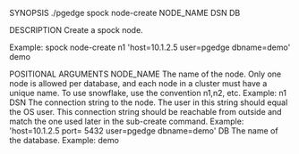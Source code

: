 
SYNOPSIS
    ./pgedge spock node-create NODE_NAME DSN DB

DESCRIPTION
    Create a spock node. 

Example: spock node-create n1 'host=10.1.2.5 user=pgedge dbname=demo' demo

POSITIONAL ARGUMENTS
    NODE_NAME
        The name of the node. Only one node is allowed per database, and each node in a cluster must have a unique name. To use snowflake, use the convention n1,n2, etc. Example: n1
    DSN
        The connection string to the node. The user in this string should equal the OS user. This connection string should be reachable from outside and match the one used later in the sub-create command. Example: 'host=10.1.2.5 port= 5432 user=pgedge dbname=demo'
    DB
        The name of the database. Example: demo

